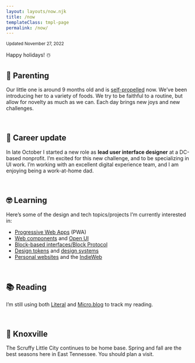 ```yaml
---
layout: layouts/now.njk
title: /now
templateClass: tmpl-page
permalink: /now/
---
```


<small class="timestamp">Updated <time datetime="2022-11-27T03:06:09Z">November 27, 2022</time></small>

Happy holidays! ☃️


## 👶 Parenting
Our little one is around 9 months old and is [self-propelled](https://www.healthychildren.org/English/ages-stages/baby/Pages/Crawling-Styles.aspx) now. We’ve been introducing her to a variety of foods. We try to be faithful to a routine, but allow for novelty as much as we can. Each day brings new joys and new challenges.

&nbsp;

## 💼 Career update
In late October I started a new role as **lead user interface designer** at a DC-based nonprofit. I’m excited for this new challenge, and to be specializing in UI work. I’m working with an excellent digital experience team, and I am enjoying being a work-at-home dad.

&nbsp;

## 🤓 Learning
Here’s some of the design and tech topics/projects I’m currently interested in:

* [Progressive Web Apps](https://web.dev/learn/pwa/) (PWA)
* [Web components](https://developer.mozilla.org/en-US/docs/Web/Web_Components) and [Open UI](https://open-ui.org/)
* [Block-based interfaces/Block Protocol](https://blockprotocol.org/)
* [Design tokens](https://www.designtokens.org/) and [design systems](https://sparkbox.com/foundry/design_system_makeup_design_system_layers_parts_of_a_design_system)
* [Personal websites](https://matthiasott.com/articles/into-the-personal-website-verse) and the [IndieWeb](https://indieweb.org/)

&nbsp;

## 📚 Reading
I’m still using both [Literal](https://literal.club/nsmsn/is-reading) and <a href="https://log.nicksimson.com/categories/books/">Micro.blog</a> to track my reading.

<div id="literal-widget" handle="nsmsn" status="IS_READING" layout="list"></div>
<script src="https://literal.club/js/widget.js"></script>

&nbsp;

## 📍 Knoxville
The Scruffy Little City continues to be home base. Spring and fall are the best seasons here in East Tennessee. You should plan a visit.
